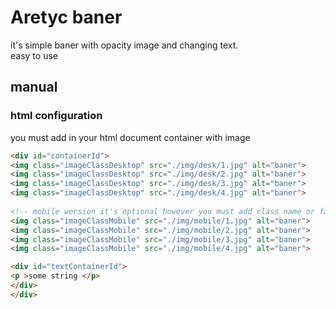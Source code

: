 <h1>
    Aretyc baner
</h1>
<p>
    it's simple baner with opacity image and changing text.
    <br> easy to use     
</p>

<h2>
manual 
</h2>
<h3>
    html configuration
</h3>
<p>
    you must add in your html document container with image
</p>


```html 
<div id="containerId">
<img class="imageClassDesktop" src="./img/desk/1.jpg" alt="baner">
<img class="imageClassDesktop" src="./img/desk/2.jpg" alt="baner">
<img class="imageClassDesktop" src="./img/desk/3.jpg" alt="baner">
<img class="imageClassDesktop" src="./img/desk/4.jpg" alt="baner">
        
<!-- mobile wersion it's optional however you must add class name or falseinconstructor -->
<img class="imageClassMobile" src="./img/mobile/1.jpg" alt="baner">
<img class="imageClassMobile" src="./img/mobile/2.jpg" alt="baner">
<img class="imageClassMobile" src="./img/mobile/3.jpg" alt="baner">
<img class="imageClassMobile" src="./img/mobile/4.jpg" alt="baner">

<div id="textContainerId">
<p >some string </p>
</div>
</div>   

```

